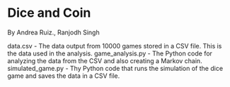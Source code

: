 # Dice and Coin
By Andrea Ruiz., Ranjodh Singh

data.csv - The data output from 10000 games stored in a CSV file. This is the data used in the analysis. game_analysis.py - The Python code for analyzing the data from the CSV and also creating a Markov chain. simulated_game.py - Thy Python code that runs the simulation of the dice game and saves the data in a CSV file.
